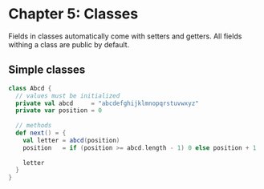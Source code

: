Chapter 5: Classes
==================
Fields in classes automatically come with setters and getters. All fields withing a class are public by default.

Simple classes 
--------------
```scala
class Abcd {
  // values must be initialized
  private val abcd     = "abcdefghijklmnopqrstuvwxyz"
  private var position = 0 
  
  // methods
  def next() = {
    val letter = abcd(position)
    position   = if (position >= abcd.length - 1) 0 else position + 1 
    
    letter
  }
}
```
